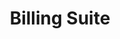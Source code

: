 ---
title: 'Billing Suite'
breadcrumb_title: "Billing Suite"
layout: 'block'
meta_title: 'Billing Suite - MultiSafepay Documentation Center'
meta_description: "In the MultiSafepay Documentation Center all relevant information regarding our Plugins and API. As well as Support pages for Payment Method, Tools and General Questions. You can also find the contact details of our Support Team and Integration Team."
data:
  - { title: 'AfterPay', url: 'afterpay', logo: '/logo/Payment_methods/AfterPay.svg' }
  - { title: 'Pay After Delivery', url: 'pay-after-delivery', logo: '/logo/Payment_methods/Pay_After_Delivery.svg' }
  - { title: 'Klarna', url: 'klarna', logo: '/logo/Payment_methods/Klarna.svg' }
  - { title: 'Betaalplan', url: 'betaalplan', logo: '/logo/Payment_methods/Betaalplan.svg' }
  - { title: 'E-Invoicing', url: 'e-invoicing', logo: '/logo/Payment_methods/e-invoicing.svg' }
--- 